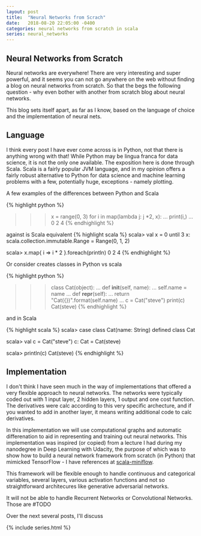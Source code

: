 ```yaml
---
layout: post
title:  "Neural Networks from Scrach"
date:   2018-08-20 22:05:00 -0400
categories: neural networks from scratch in scala
series: neural_networks
---
```



## Neural Networks from Scratch

Neural networks are everywhere!  There are very interesting and super powerful, and it seems you can not go anywhere on the web without finding a blog on neural networks from scratch.  So that the begs the following question - why even bother with another from scratch blog about neural networks.  

This blog sets itself apart, as far as I know, based on the language of choice and the implementation of neural nets.  


## Language

I think every post I have ever come across is in Python, not that there is anything wrong with that!  While Python may be lingua franca for data science, it is not the only one available.  The exposition here is done through Scala.  Scala is a fairly popular JVM language, and in my opinion offers a fairly robust alternative to Python for data science and machine learning problems with a few, potentially huge, exceptions - namely plotting.  

A few examples of the differences between Python and Scala

{% highlight python %}
>>> x = range(0, 3)
>>> for i in map(lambda j: j *2, x):
...   print(i,)
...
0
2
4
{% endhighlight %}

against is Scala equivalent
{% highlight scala %}
scala> val x = 0 until 3
x: scala.collection.immutable.Range = Range(0, 1, 2)

scala> x.map{ i => i * 2 }.foreach(println)
0
2
4
{% endhighlight %}

Or consider creates classes in Python vs scala

{% highlight python %}
>>> class Cat(object):
...   def __init__(self, name):
...     self.name = name
...   def __repr__(self):
...     return "Cat({})".format(self.name)
...
>>> c = Cat("steve")
>>> print(c)
Cat(steve)
{% endhighlight %}

and in Scala

{% highlight scala %}
scala> case class Cat(name: String)
defined class Cat

scala> val c = Cat("steve")
c: Cat = Cat(steve)

scala> println(c)
Cat(steve)
{% endhighlight %}

## Implementation

I don't think I have seen much in the way of implementations that offered a very flexible approach to neural networks.  The networks were typically coded out with 1 input layer, 2 hidden layers, 1 output and one cost function.  The derivatives were calc according to this very specific archecture, and if you wanted to add in another layer, it means writing additional code to calc derivatives.  

In this implementation we will use computational graphs and automatic differenation to aid in representing and training out neural networks.  This implementation was inspired (or copied) from a lecture I had during my nanodegree in Deep Learning with Udacity, the purpose of which was to show how to build a neural network framework from scratch (in Python) that mimicked TensorFlow - I have references at [scala-miniflow](https://github.com/timsetsfire/scala-miniflow).  

This framework will be flexible enough to handle continuous and categorical variables, several layers, various activation functions and not so straightforward architecures like generative adversarial networks.

It will not be able to handle Recurrent Networks or Convolutional Networks.  Those are #TODO


Over the next several posts, I'll discuss

{% include series.html %}
